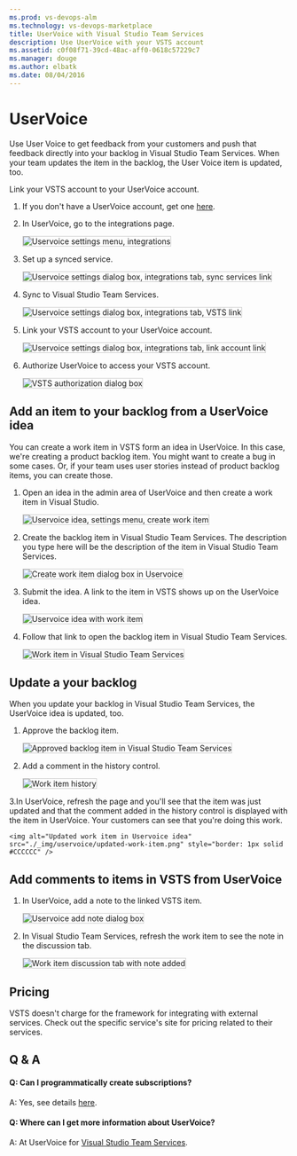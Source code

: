 ```yaml
---
ms.prod: vs-devops-alm
ms.technology: vs-devops-marketplace
title: UserVoice with Visual Studio Team Services
description: Use UserVoice with your VSTS account
ms.assetid: c0f08f71-39cd-48ac-aff0-0618c57229c7
ms.manager: douge
ms.author: elbatk
ms.date: 08/04/2016
---
```


# UserVoice

Use User Voice to get feedback from your customers and push that feedback directly into your backlog in Visual Studio Team Services.
When your team updates the item in the backlog, the User Voice item is updated, too. 

Link your VSTS account to your UserVoice account.

1. If you don't have a UserVoice account, get one [here](https://www.uservoice.com/for/visual-studio-online/).

2. In UserVoice, go to the integrations page.

	<img alt="Uservoice settings menu, integrations" src="./_img/uservoice/uservoice-integrations-menu.png" style="border: 1px solid #CCCCCC" />

3. Set up a synced service.

	<img alt="Uservoice settings dialog box, integrations tab, sync services link" src="./_img/uservoice/uservoice-sync-services.png" style="border: 1px solid #CCCCCC" />

4. Sync to Visual Studio Team Services.

	<img alt="Uservoice settings dialog box, integrations tab, VSTS link" src="./_img/uservoice/sync-visual-studio-online.png" style="border: 1px solid #CCCCCC" />

5. Link your VSTS account to your UserVoice account. 

	<img alt="Uservoice settings dialog box, integrations tab, link account link" src="./_img/uservoice/uservoice-link-account.png" style="border: 1px solid #CCCCCC" />

	
6. Authorize UserVoice to access your VSTS account. 

	<img alt="VSTS authorization dialog box" src="./_img/uservoice/authorize.png" style="border: 1px solid #CCCCCC" />

## Add an item to your backlog from a UserVoice idea

You can create a work item in VSTS form an idea in UserVoice.
In this case, we're creating a product backlog item. You might want to create a bug in some cases.
Or, if your team uses user stories instead of product backlog items, you can create those.

1. Open an idea in the admin area of UserVoice and then create a work item in Visual Studio.

	<img alt="Uservoice idea, settings menu, create work item" src="./_img/uservoice/uservoice-idea.png" style="border: 1px solid #CCCCCC" />

2. Create the backlog item in Visual Studio Team Services.
The description you type here will be the description of the item in Visual Studio Team Services.

	<img alt="Create work item dialog box in Uservoice" src="./_img/uservoice/uservoice-create-work-item.png" style="border: 1px solid #CCCCCC" />

3. Submit the idea. A link to the item in VSTS shows up on the UserVoice idea.

	<img alt="Uservoice idea with work item" src="./_img/uservoice/idea-with-work-item.png" style="border: 1px solid #CCCCCC" />

4. Follow that link to open the backlog item in Visual Studio Team Services.

	<img alt="Work item in Visual Studio Team Services" src="./_img/uservoice/work-item.png" style="border: 1px solid #CCCCCC" />

## Update a your backlog

When you update your backlog in Visual Studio Team Services, the UserVoice idea is updated, too.

1. Approve the backlog item.

	<img alt="Approved backlog item in Visual Studio Team Services" src="./_img/uservoice/approved-backlog-item.png" style="border: 1px solid #CCCCCC" />

2. Add a comment in the history control.

	<img alt="Work item history" src="./_img/uservoice/work-item-history.png" style="border: 1px solid #CCCCCC" />

3.In UserVoice, refresh the page and you'll see that the item was just updated
and that the comment added in the history control is displayed with the item in UserVoice.
Your customers can see that you're doing this work.

	<img alt="Updated work item in Uservoice idea" src="./_img/uservoice/updated-work-item.png" style="border: 1px solid #CCCCCC" />

## Add comments to items in VSTS from UserVoice

1. In UserVoice, add a note to the linked VSTS item.

	<img alt="Uservoice add note dialog box" src="./_img/uservoice/add-note.png" style="border: 1px solid #CCCCCC" />

2. In Visual Studio Team Services, refresh the work item to see the note in the discussion tab.

	<img alt="Work item discussion tab with note added" src="./_img/uservoice/work-item-discussion.png" style="border: 1px solid #CCCCCC" />

## Pricing
VSTS doesn't charge for the framework for integrating with external services. Check out the specific service's site
for pricing related to their services. 

## Q & A

<!-- BEGINSECTION class="m-qanda" -->

#### Q: Can I programmatically create subscriptions?

A: Yes, see details [here](../create-subscription.md).

#### Q: Where can I get more information about UserVoice?

A: At UserVoice for [Visual Studio Team Services](https://www.uservoice.com/for/visual-studio-online/).

<!-- ENDSECTION -->